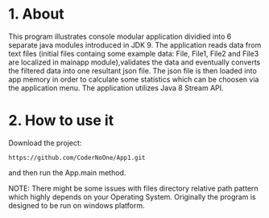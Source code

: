 # 1. About
 
 This program illustrates console modular application dividied into 6 separate java modules introduced in JDK 9. 
 The application reads data from text files (initial files containg some example data: File, File1, File2 and File3 are localized in mainapp module),validates the data and eventually converts the filtered data into one resultant json file.
 The json file is then loaded into app memory in order to calculate some statistics which can be choosen via the application menu.
 The application utilizes Java 8 Stream API.
 
# 2. How to use it

Download the project: 

```https://github.com/CoderNoOne/App1.git```

and then run the App.main method.

NOTE: There might be some issues with files directory relative path pattern which highly depends on your Operating System. Originally the program is designed to be run on windows platform.

